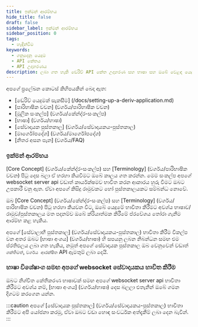 ```yaml
---
title: ඉක්මන් ආරම්භය
hide_title: false
draft: false
sidebar_label: ඉක්මන් ආරම්භය
sidebar_position: 0
tags:
  - හැඳින්වීම
keywords:
  - ගනුදෙනු යෙදුම
  - API කේතය
  - API උදාහරණය
description: ලබා ගත හැකි ඩෙරිව් API කේත උදාහරණ සහ භාෂා සහ ඔබේ වෙළඳ යෙදුම නිර්මාණය කිරීම සඳහා එය භාවිතා කරන්නේ කෙසේද යන්න පිළිබඳ දළ විශ්ලේෂණයක් ලබා ගන්න.
---
```


අපගේ ප්‍රලේඛන කොටස් කිහිපයකින් බෙදා ඇත:

- [ඩෙරිව් යෙදුමක් සැකසීම] (/docs/setting-up-a-deriv-application.md)
- [පාරිභාෂික වචන] (වර්ගය/පාරිභාෂික වචන)
- [මූලික සංකල්ප] (වර්ගය/කේන්ද්ර-සංකල්ප)
- [භාෂා] (වර්ගය/භාෂා)
- [සේවාදායක පුස්තකාල] (වර්ගය/සේවාදායකය-පුස්තකාල)
- [මාර්ගෝපදේශ] (වර්ගය/මාර්ගෝපදේශ)
- [නිතර අසන පැන] (වර්ගය/FAQ)

### ඉක්මන් ආරම්භය

[Core Concept] (වර්ගය/කේන්ද්ර-සංකල්ප) සහ [Terminology] (වර්ගය/පාරිභාෂික වචන) පිටු දෙස බලා ඒ හරහා කියවීමට ඔබේ කාලය ගත කරන්න. මෙම සංකල්ප අපගේ websocket server api වඩාත් කාර්යක්ෂමව භාවිත කරන ආකාරය හුරු වීමට ඔබට උපකාරී වනු ඇත. ඒවා අපගේ කිසිදු රාමුවකට හෝ පුස්තකාලයකට සම්බන්ධ නොවේ.

ඔබ [Core Concept] (වර්ගය/කේන්ද්ර-සංකල්ප) සහ [Terminology] (වර්ගය/පාරිභාෂික වචන) පිටු හරහා කියවන විට, ඔබේ යෙදුමේ භාවිතා කිරීමට අවශ්ය භාෂාව/රාමුව/පුස්තකාලය මත පදනම්ව ඔබේ ක්රියාත්මක කිරීමේ ප්රවේශය තෝරා ගැනීම ආරම්භ කළ හැකිය.

අපගේ [සේවාලාභී පුස්තකාල] (වර්ගය/සේවාදායකය-පුස්තකාල) භාවිතා කිරීම විකල්ප වන අතර ඔබට [භාෂා අංශය] (වර්ගය/භාෂා) හි සපයනු ලබන නිබන්ධන සමඟ එම ප්රතිඵලය ලබා ගත හැකිය, නමුත් අපගේ සේවාදායක පුස්තකාල ඔබ වෙනුවෙන් වඩාත් `ශක්තිමත්`, `වර්ගය ආරක්ෂිත` API ඇමතුම් ලබා දෙයි.

### භාෂා විශේෂාංග සමඟ අපගේ websocket සේවාදායකය භාවිත කිරීම

ඔබට නිශ්චිත කේතීකරණ භාෂාවක් සමඟ අපගේ websocket server api භාවිතා කිරීමට අවශ්ය නම්, [භාෂා අංශය] (වර්ගය/භාෂා) දෙස බලලා එතැනින් ඔබේ ගමන දිගටම කරගෙන යන්න.

:::caution
අපගේ [සේවාදායක පුස්තකාල] (වර්ගය/සේවාදායකය-පුස්තකාල) භාවිතා කිරීමට අපි යෝජනා කරමු, ඒවා ඔබට වඩා හොඳ සංවර්ධක අත්දැකීම් ලබා දෙන බැවින්.
:::
